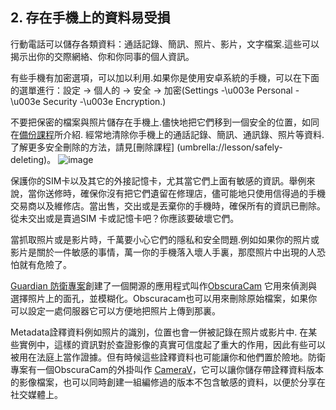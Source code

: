 [Title]: # (儲存的資訊)
[Order]: # (2)

## 2. 存在手機上的資料易受損

行動電話可以儲存各類資料：通話記錄、簡訊、照片、影片，文字檔案.這些可以揭示出你的交際網絡、你和你同事的個人資訊。

有些手機有加密選項，可以加以利用.如果你是使用安卓系統的手機，可以在下面的選單進行：設定 -> 個人的 -> 安全 -> 加密(Settings -\u003e Personal -\u003e Security -\u003e Encryption.)

不要把保密的檔案與照片儲存在手機上.儘快地把它們移到一個安全的位置，如同在[備份課程](umbrella://lesson/backing-up)所介紹. 經常地清除你手機上的通話記錄、簡訊、通訊錄、照片等資料.了解更多安全刪除的方法，請見[刪除課程] (umbrella://lesson/safely-deleting)。
![image](mobile3.png)

保護你的SIM卡以及其它的外接記憶卡，尤其當它們上面有敏感的資訊。舉例來說，當你送修時，確保你沒有把它們遺留在修理店，儘可能地只使用信得過的手機交易商以及維修店。當出售，交出或是丟棄你的手機時，確保所有的資訊已刪除。從未交出或是賣過SIM 卡或記憶卡吧？你應該要破壞它們。

當抓取照片或是影片時，千萬要小心它們的隱私和安全問題.例如如果你的照片或影片是關於一件敏感的事情，萬一你的手機落入壞人手裏，那麼照片中出現的人恐怕就有危險了。

[Guardian 防衛專案](https://guardianproject.info/)創建了一個開源的應用程式叫作[ObscuraCam](umbrella://tools/obscuracam) 它用來偵測與選擇照片上的面孔，並模糊化。Obscuracam也可以用來刪除原始檔案，如果你可以設定一處伺服器它可以方便地把照片上傳到那裏。

Metadata詮釋資料例如照片的識別，位置也會一併被記錄在照片或影片中. 在某些實例中，這樣的資訊對於查證影像的真實可信度起了重大的作用，因此有些可以被用在法庭上當作證據。但有時候這些詮釋資料也可能讓你和他們置於險地。防衛專案有一個ObscuraCam的外掛叫作 [CameraV](https://guardianproject.info/apps/camerav/)，它可以讓你儲存帶詮釋資料版本的影像檔案，也可以同時創建一組編修過的版本不包含敏感的資料，以便於分享在社交媒體上。